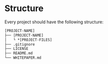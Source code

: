 # Structure
Every project should have the following structure:
```txt
[PROJECT-NAME]
├── [PROJECT-NAME]
│   └ *[PROJECT-FILES]
├── .gitignore
├── LICENSE
├── README.md
└── WHITEPAPER.md
```
